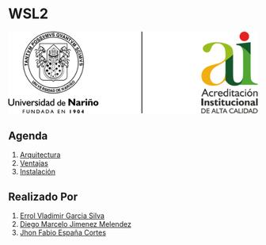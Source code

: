 # WSL2

![Img_01](Img/Img_01.png)

## Agenda
1. [Arquitectura][1_0]
1. [Ventajas][1_1]
1. [Instalación][1_2]

[1_0]:https://github.com/JhonFabioEC/WSL2/tree/main/2-Arquitectura

[1_1]:https://github.com/JhonFabioEC/WSL2/tree/main/3-Ventajas

[1_2]:https://github.com/JhonFabioEC/WSL2/tree/main/4-Instalacion

## Realizado Por
1. [Errol Vladimir Garcia Silva][1_3]
1. [Diego Marcelo Jimenez Melendez][1_4]
1. [Jhon Fabio España Cortes][1_5]

[1_3]:https://github.com/Errol-Garcia

[1_4]:https://github.com/jimdgo12

[1_5]:https://github.com/JhonFabioEC